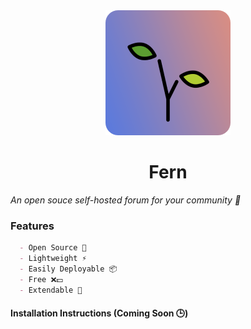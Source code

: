 <center>
<img src="apps/core/static/images/seedling_logo.png" height="200" alt="Fern Logo">


# **Fern**


</center>

*An open souce self-hosted forum for your community 🌱*

### Features
```md
  - Open Source 👐
  - Lightweight ⚡
  - Easily Deployable 📦
  - Free ❌💵
  - Extendable 🔌
```


#### Installation Instructions (Coming Soon 🕒)